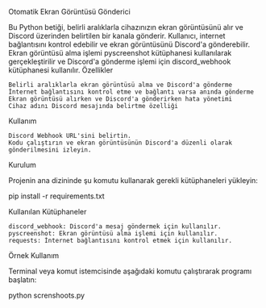 Otomatik Ekran Görüntüsü Gönderici

Bu Python betiği, belirli aralıklarla cihazınızın ekran görüntüsünü alır ve Discord üzerinden belirtilen bir kanala gönderir. Kullanıcı, internet bağlantısını kontrol edebilir ve ekran görüntüsünü Discord'a gönderebilir. Ekran görüntüsü alma işlemi pyscreenshot kütüphanesi kullanılarak gerçekleştirilir ve Discord'a gönderme işlemi için discord_webhook kütüphanesi kullanılır.
Özellikler

    Belirli aralıklarla ekran görüntüsü alma ve Discord'a gönderme
    İnternet bağlantısını kontrol etme ve bağlantı varsa anında gönderme
    Ekran görüntüsü alırken ve Discord'a gönderirken hata yönetimi
    Cihaz adını Discord mesajında belirtme özelliği

Kullanım

    Discord Webhook URL'sini belirtin.
    Kodu çalıştırın ve ekran görüntüsünün Discord'a düzenli olarak gönderilmesini izleyin.

Kurulum

Projenin ana dizininde şu komutu kullanarak gerekli kütüphaneleri yükleyin:

pip install -r requirements.txt

Kullanılan Kütüphaneler

    discord_webhook: Discord'a mesaj göndermek için kullanılır.
    pyscreenshot: Ekran görüntüsü alma işlemi için kullanılır.
    requests: İnternet bağlantısını kontrol etmek için kullanılır.

Örnek Kullanım

Terminal veya komut istemcisinde aşağıdaki komutu çalıştırarak programı başlatın:


python screnshoots.py
